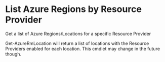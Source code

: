 # List Azure Regions by Resource Provider

Get a list of Azure Regions/Locations for a specific Resource Provider


Get-AzureRmLocation will return a list of locations with the Resource Providers enabled for each location. This cmdlet may change in the future though.
